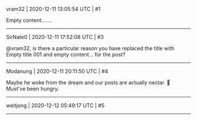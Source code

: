 vram32 | 2020-12-11 13:05:54 UTC | #1

Empty content.......

-------------------------

SirNate0 | 2020-12-11 17:52:08 UTC | #3

@vram32, is there a particular reason you have replaced the title with Empty title 001 and empty content... for the post?

-------------------------

Modanung | 2020-12-11 20:11:50 UTC | #4

Maybe he woke from the dream and our posts are actually nectar. :butterfly:
Must've been hungry.

-------------------------

weitjong | 2020-12-12 05:49:17 UTC | #5



-------------------------

